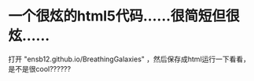 # 一个很炫的html5代码......很简短但很炫......
打开 "ensb12.github.io/BreathingGalaxies" ，然后保存成html运行一下看看，是不是很cool??????

